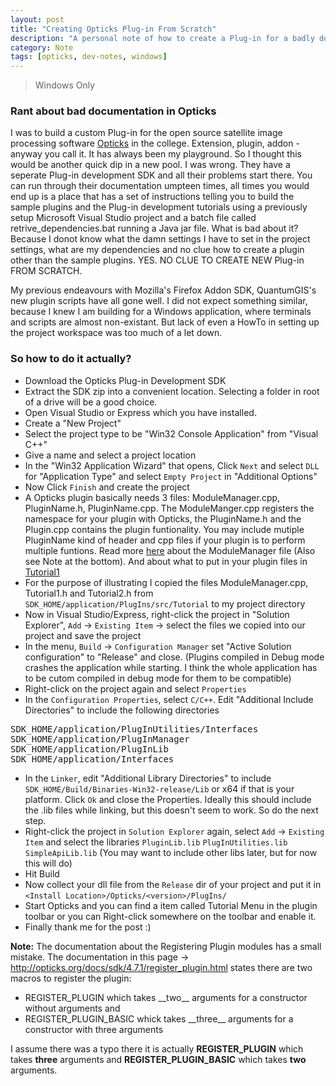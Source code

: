 ```yaml
---
layout: post
title: "Creating Opticks Plug-in From Scratch"
description: "A personal note of how to create a Plug-in for a badly documented software called Opticks"
category: Note
tags: [opticks, dev-notes, windows]
---
```


> Windows Only

### Rant about bad documentation in Opticks

I was to build a custom Plug-in for the open source satellite image processing software [Opticks](http://www.opticks.org) in the college. Extension, plugin, addon - anyway you call it. It has always been my playground. So I thought this would be another quick dip in a new pool. I was wrong. They have a seperate Plug-in development SDK and all their problems start there. You can run through their documentation umpteen times, all times you would end up is a place that has a set of instructions telling you to build the sample plugins and the Plug-in development tutorials using a previously setup Microsoft Visual Studio project and a batch file called retrive_dependencies.bat running a Java jar file. What is bad about it? Because I donot know what the damn settings I have to set in the project settings, what are my dependencies and no clue how to create a plugin other than the sample plugins. YES. NO CLUE TO CREATE NEW Plug-in FROM SCRATCH.

My previous endeavours with Mozilla's Firefox Addon SDK, QuantumGIS's new plugin scripts have all gone well. I did not expect something similar, because I knew I am building for a Windows application, where terminals and scripts are almost non-existant. But lack of even a HowTo in setting up the project workspace was too much of a let down.

### So how to do it actually?

* Download the Opticks Plug-in Development SDK
* Extract the SDK zip into a convenient location. Selecting a folder in root of a drive will be a good choice.
* Open Visual Studio or Express which you have installed.
* Create a "New Project"
* Select the project type to be "Win32 Console Application" from "Visual C++"
* Give a name and select a project location 
* In the "Win32 Application Wizard" that opens, Click `Next` and select `DLL` for "Application Type" and select `Empty Project` in "Additional Options"
* Now Click `Finish` and create the project
* A Opticks plugin basically needs 3 files: ModuleManager.cpp, PluginName.h, PluginName.cpp. The ModuleManger.cpp registers the namespace for your plugin with Opticks, the PluginName.h and the Plugin.cpp contains the plugin funtionality. You may include mutiple PluginName kind of header and cpp files if your plugin is to perform multiple funtions. Read more [here](http://opticks.org/docs/sdk/4.7.1/register_plugin.html) about the ModuleManager file (Also see Note at the bottom). And about what to put in your plugin files in [Tutorial1](http://opticks.org/docs/sdk/latest-stable/plugintutorial1.html)
* For the purpose of illustrating I copied the files ModuleManager.cpp, Tutorial1.h and Tutorial2.h from `SDK_HOME/application/PlugIns/src/Tutorial` to my project directory
* Now in Visual Studio/Express, right-click the project in "Solution Explorer", `Add` -> `Existing Item` -> select the files we copied into our project and save the project
* In the menu, `Build` -> `Configuration Manager` set "Active Solution configuration" to "Release" and close. (Plugins compiled in Debug mode crashes the application while starting. I think the whole application has to be cutom compiled in debug mode for them to be compatible)
* Right-click on the project again and select `Properties`
* In the `Configuration Properties`, select `C/C++`. Edit "Additional Include Directories" to include the following directories
<pre>
SDK_HOME/application/PlugInUtilities/Interfaces
SDK_HOME/application/PlugInManager
SDK_HOME/application/PlugInLib
SDK_HOME/application/Interfaces
</pre>
* In the `Linker`, edit "Additional Library Directories" to include `SDK_HOME/Build/Binaries-Win32-release/Lib` or x64 if that is your platform. Click `Ok` and close the Properties. Ideally this should include the .lib files while linking, but this doesn't seem to work. So do the next step.
* Right-click the project in `Solution Explorer` again, select `Add` -> `Existing Item` and select the libraries `PluginLib.lib` `PlugInUtilities.lib` `SimpleApiLib.lib` (You may want to include other libs later, but for now this will do)
* Hit Build
* Now collect your dll file from the `Release` dir of your project and put it in `<Install Location>/Opticks/<version>/PlugIns/`
* Start Opticks and you can find a item called Tutorial Menu in the plugin toolbar or you can Right-click somewhere on the toolbar and enable it.
* Finally thank me for the post :)

__Note:__ The documentation about the Registering Plugin modules has a small mistake. The documentation in this page -> http://opticks.org/docs/sdk/4.7.1/register_plugin.html states there are two macros to register the plugin:

<ul><li> REGISTER_PLUGIN which takes __two__ arguments for a constructor without arguments and</li>
<li>REGISTER_PLUGIN_BASIC whick takes __three__ arguments for a constructor with three arguments</li></ul>

I assume there was a typo there it is actually __REGISTER_PLUGIN__ which takes __three__ arguments and __REGISTER_PLUGIN_BASIC__ which takes __two__ arguments.

